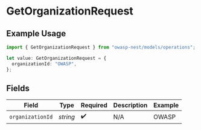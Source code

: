 # GetOrganizationRequest

## Example Usage

```typescript
import { GetOrganizationRequest } from "owasp-nest/models/operations";

let value: GetOrganizationRequest = {
  organizationId: "OWASP",
};
```

## Fields

| Field              | Type               | Required           | Description        | Example            |
| ------------------ | ------------------ | ------------------ | ------------------ | ------------------ |
| `organizationId`   | *string*           | :heavy_check_mark: | N/A                | OWASP              |